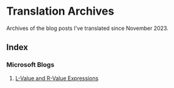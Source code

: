 # Translation Archives

Archives of the blog posts I've translated since November 2023.

## Index

### Microsoft Blogs

1. [L-Value and R-Value Expressions](microsoft/001.%20L-Value%20and%20R-Value%20Expressions)